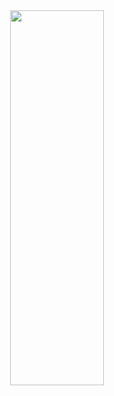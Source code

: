 <div id="header" align="center">
  <img src="https://od.lk/s/NDZfMzM0NjQ5NTNf/Yasza.PNG" width="150" height="600"/>
</div>
